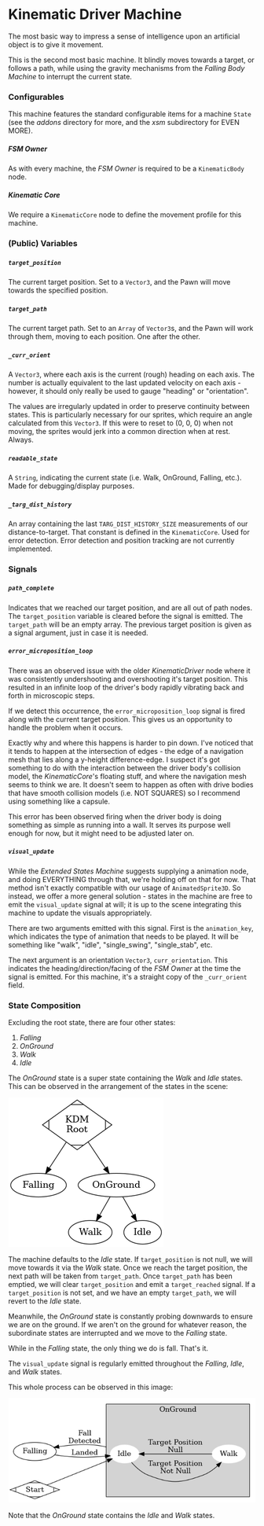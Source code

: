 # Kinematic Driver Machine
The most basic way to impress a sense of intelligence upon an artificial object is to give it movement.

This is the second most basic machine. It blindly moves towards a target, or follows a path, while using the gravity mechanisms from the *Falling Body Machine* to interrupt the current state.

### Configurables
This machine features the standard configurable items for a machine `State` (see the *addons* directory for more, and the *xsm* subdirectory for EVEN MORE).

##### FSM Owner
As with every machine, the *FSM Owner* is required to be a `KinematicBody` node.

##### Kinematic Core
We require a `KinematicCore` node to define the movement profile for this machine.

### (Public) Variables
##### `target_position`
The current target position. Set to a `Vector3`, and the Pawn will move towards the specified position.

##### `target_path`
The current target path. Set to an `Array` of `Vector3`s, and the Pawn will work through them, moving to each position. One after the other.

##### `_curr_orient`
A `Vector3`, where each axis is the current (rough) heading on each axis. The number is actually equivalent to the last updated velocity on each axis - however, it should only really be used to gauge "heading" or "orientation".

The values are irregularly updated in order to preserve continuity between states. This is particularly necessary for our sprites, which require an angle calculated from this `Vector3`. If this were to reset to (0, 0, 0) when not moving, the sprites would jerk into a common direction when at rest. Always.

##### `readable_state`
A `String`, indicating the current state (i.e. Walk, OnGround, Falling, etc.). Made for debugging/display purposes.

##### `_targ_dist_history`
An array containing the last `TARG_DIST_HISTORY_SIZE` measurements of our distance-to-target. That constant is defined in the `KinematicCore`. Used for error detection. Error detection and position tracking are not currently implemented.

### Signals
##### `path_complete`
Indicates that we reached our target position, and are all out of path nodes. The `target_position` variable is cleared before the signal is emitted. The `target_path` will be an empty array. The previous target position is given as a signal argument, just in case it is needed.

##### `error_microposition_loop`
There was an observed issue with the older *KinematicDriver* node where it was consistently undershooting and overshooting it's target position. This resulted in an infinite loop of the driver's body rapidly vibrating back and forth in microscopic steps.

If we detect this occurrence, the `error_microposition_loop` signal is fired along with the current target position. This gives us an opportunity to handle the problem when it occurs.

Exactly why and where this happens is harder to pin down. I've noticed that it tends to happen at the intersection of edges - the edge of a navigation mesh that lies along a y-height difference-edge. I suspect it's got something to do with the interaction between the driver body's collision model, the *KinematicCore*'s floating stuff, and where the navigation mesh seems to think we are. It doesn't seem to happen as often with drive bodies that have smooth collision models (i.e. NOT SQUARES) so I recommend using something like a capsule.

This error has been observed firing when the driver body is doing something as simple as running into a wall. It serves its purpose well enough for now, but it might need to be adjusted later on.

##### `visual_update`
While the *Extended States Machine* suggests supplying a animation node, and doing EVERYTHING through that, we're holding off on that for now. That method isn't exactly compatible with our usage of `AnimatedSprite3D`. So instead, we offer a more general solution - states in the machine are free to emit the `visual_update` signal at will; it is up to the scene integrating this machine to update the visuals appropriately.

There are two arguments emitted with this signal. First is the `animation_key`, which indicates the type of animation that needs to be played. It will be something like "walk", "idle", "single\_swing", "single\_stab", etc.

The next argument is an orientation `Vector3`, `curr_orientation`. This indicates the heading/direction/facing of the *FSM Owner* at the time the signal is emitted. For this machine, it's a straight copy of the `_curr_orient` field.

### State Composition
Excluding the root state, there are four other states: 

1. *Falling*
1. *OnGround*
1. *Walk*
1. *Idle*

The *OnGround* state is a super state containing the *Walk* and *Idle* states. This can be observed in the arrangement of the states in the scene:

![Image](./doc_images/KDM.hierarchy.png "KDM Tree")

The machine defaults to the *Idle* state. If `target_position` is not null, we will move towards it via the *Walk* state. Once we reach the target position, the next path will be taken from `target_path`. Once `target_path` has been emptied, we will clear `target_position` and emit a `target_reached` signal. If a `target_position` is not set, and we have an empty `target_path`, we will revert to the *Idle* state.

Meanwhile, the *OnGround* state is constantly probing downwards to ensure we are on the ground. If we aren't on the ground for whatever reason, the subordinate states are interrupted and we move to the *Falling* state.

While in the *Falling* state, the only thing we do is fall. That's it.

The `visual_update` signal is regularly emitted throughout the *Falling*, *Idle*, and *Walk* states.

This whole process can be observed in this image:

![Image](./doc_images/KDM.flow.png "KDM Tree")

Note that the *OnGround* state contains the *Idle* and *Walk* states.